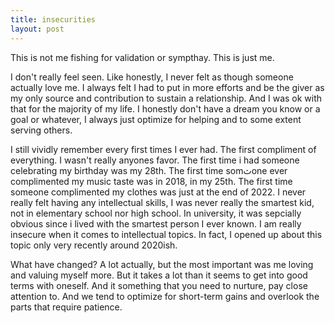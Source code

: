 ```yaml
---
title: insecurities
layout: post
---
```


This is not me fishing for validation or sympthay. This is just me. 

I don't really feel seen. Like honestly, I never felt as though someone actually love me. I always felt I had to put in more efforts and be the giver as my only source and contribution to sustain a relationship. And I was ok with that for the majority of my life. I honestly don't have a dream you know or a goal or whatever, I always just optimize for helping and to some extent serving others. 

I still vividly remember every first times I ever had. The first compliment of everything. I wasn't really anyones favor. The first time i had someone celebrating my birthday was my 28th. The first time somثone ever complimented my music taste was in 2018, in my 25th. The first time someone complimented my clothes was just at the end of 2022. I never really felt having any intellectual skills, I was never really the smartest kid, not in elementary school nor high school. In university, it was sepcially obvious since i lived with the smartest person I ever known. I am really insecure when it comes to intellectual topics. In fact, I opened up about this topic only very recently around 2020ish. 


What have changed? A lot actually, but the most important was me loving and valuing myself more. But it takes a lot than it seems to get into good terms with oneself. And it something that you need to nurture, pay close attention to. And we tend to optimize for short-term gains and overlook the parts that require patience.